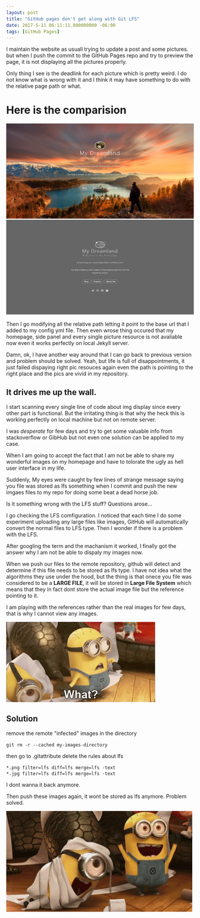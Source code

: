 ```yaml
---
layout: post
title: "GitHub pages don't get along with Git LFS"
date: 2017-5-11 06:11:11.000000000 -06:00
tags: [GitHub Pages]
---
```

I maintain the website as usuall trying to update a post and some pictures. but when I push the commit to the GitHub Pages repo and try to preview the page, it is not displaying all the pictures properly.

Only thing I see is the deadlink for each picture which is pretty weird. I do not know what is wrong with it and I think it may have something to do with the relative page path or what.

# **Here is the comparision**
![Local](/assets/gp/Homepage_local.png)
![Server](/assets/gp/Homepage_GH.png)


Then I go modifying all the relative path letting it point to the base url that I added to my config yml file. Then even wrose thing occured that my homepage, side panel and every single picture resource is not avaliable now even it works perfectly on local Jekyll server.

Damn, ok, I have another way around that I can go back to previous version and problem should be solved. Yeah, but life is full of disappointments, it just failed dispaying right pic resouces again even the path is pointing to the right place and the pics are vivid in my repository.

## **It drives me up the wall.** 
I start scanning every single line of code about img display since every other part is functional. But the irritating thing is that why the heck this is working perfectly on local machine but not on remote server.

I was *desperate* for few days and try to get some valuable info from stackoverflow or GibHub but not even one solution can be applied to my case.

When I am going to accept the fact that I am not be able to share my wonderful images on my homepage and have to tolorate the ugly as hell user interface in my life. 

Suddenly, My eyes were caught by few lines of strange message saying you file was stored as lfs something when I commit and push the new imgaes files to my repo for doing some beat a dead horse job.

Is it something wrong with the LFS stuff? Questions arose...

I go checking the LFS comfiguration. I noticed that each time I do some experiment uploading any large files like images, GitHub will automatically convert the normal files to LFS type. Then I wonder if there is a problem with the LFS.

After googling the term and the machanism it worked, I finally got the answer why I am not be able to dispaly my images now. 


When we push our files to the remote repository, github will detect and determine if this file needs to be stored as lfs type. I have not idea what the algorithms they use under the hood, but the thing is that onece you file was considered to be a **LARGE FILE**, it will be stored in **Large File System** which means that they in fact dont store the actual image file but the reference pointing to it. 

I am playing with the references rather than the real images for few days, that is why I cannot view any images.

![what???](/assets/gp/what.gif)

## Solution ##
remove the remote "infected" images in the directory
```
git rm -r --cached my-images-directory

```
then go to .gitattribute delete the rules about lfs
```
*.png filter=lfs diff=lfs merge=lfs -text
*.jpg filter=lfs diff=lfs merge=lfs -text
```
I dont wanna it back anymore.

Then push these images again, it wont be stored as lfs anymore.
Problem solved.

![happy](/assets/gp/happy.gif)












